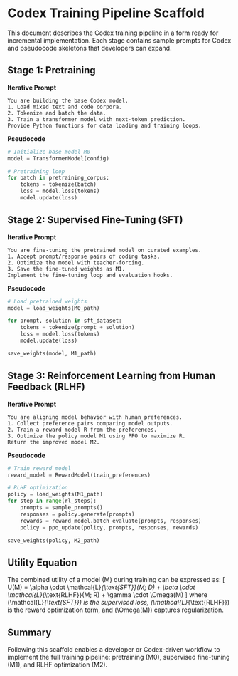 # Codex Training Pipeline Scaffold

This document describes the Codex training pipeline in a form ready for incremental implementation. Each stage contains sample prompts for Codex and pseudocode skeletons that developers can expand.

## Stage 1: Pretraining

**Iterative Prompt**
```
You are building the base Codex model.
1. Load mixed text and code corpora.
2. Tokenize and batch the data.
3. Train a transformer model with next-token prediction.
Provide Python functions for data loading and training loops.
```

**Pseudocode**
```python
# Initialize base model M0
model = TransformerModel(config)

# Pretraining loop
for batch in pretraining_corpus:
    tokens = tokenize(batch)
    loss = model.loss(tokens)
    model.update(loss)
```

## Stage 2: Supervised Fine-Tuning (SFT)

**Iterative Prompt**
```
You are fine-tuning the pretrained model on curated examples.
1. Accept prompt/response pairs of coding tasks.
2. Optimize the model with teacher-forcing.
3. Save the fine-tuned weights as M1.
Implement the fine-tuning loop and evaluation hooks.
```

**Pseudocode**
```python
# Load pretrained weights
model = load_weights(M0_path)

for prompt, solution in sft_dataset:
    tokens = tokenize(prompt + solution)
    loss = model.loss(tokens)
    model.update(loss)

save_weights(model, M1_path)
```

## Stage 3: Reinforcement Learning from Human Feedback (RLHF)

**Iterative Prompt**
```
You are aligning model behavior with human preferences.
1. Collect preference pairs comparing model outputs.
2. Train a reward model R from the preferences.
3. Optimize the policy model M1 using PPO to maximize R.
Return the improved model M2.
```

**Pseudocode**
```python
# Train reward model
reward_model = RewardModel(train_preferences)

# RLHF optimization
policy = load_weights(M1_path)
for step in range(rl_steps):
    prompts = sample_prompts()
    responses = policy.generate(prompts)
    rewards = reward_model.batch_evaluate(prompts, responses)
    policy = ppo_update(policy, prompts, responses, rewards)

save_weights(policy, M2_path)
```

## Utility Equation
The combined utility of a model \(M\) during training can be expressed as:
\[
U(M) = \alpha \cdot \mathcal{L}_{\text{SFT}}(M; D) + \beta \cdot \mathcal{L}_{\text{RLHF}}(M; R) + \gamma \cdot \Omega(M)
\]
where \(\mathcal{L}_{\text{SFT}}\) is the supervised loss, \(\mathcal{L}_{\text{RLHF}}\) is the reward optimization term, and \(\Omega(M)\) captures regularization.

## Summary
Following this scaffold enables a developer or Codex-driven workflow to implement the full training pipeline: pretraining (M0), supervised fine-tuning (M1), and RLHF optimization (M2).
